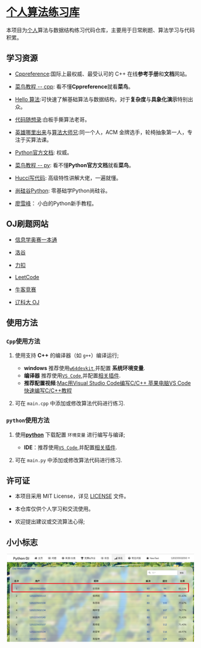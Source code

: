 # [个人算法练习库](https://github.com/NotSleeply/codeCpp)

本项目为[个人](https://github.com/NotSleeply)算法与数据结构练习代码仓库，主要用于日常刷题、算法学习与代码积累。

## 学习资源

- [Cppreference](https://cppreference.cn):国际上最权威、最受认可的 C++ 在线**参考手册**和**文档**网站。

- [菜鸟教程 -- cpp](https://www.runoob.com/cplusplus/cpp-tutorial.html): 看不懂**Cppreference**就看**菜鸟**。

- [Hello 算法](https://www.hello-algo.com):可快速了解基础算法与数据结构，对于**复杂度**与**具象化演示**特别出众。

- [代码随想录](https://space.bilibili.com/525438321):白板手撕算法老哥。

- [英雄哪里出来](https://space.bilibili.com/319521269)与[算法大师兄](https://space.bilibili.com/1784235102):同一个人，ACM 金牌选手，轮椅抽象第一人，专注于买算法课。

- [Python官方文档](https://docs.python.org/zh-cn/3.13/): 权威。

- [菜鸟教程 -- py](https://www.runoob.com/python/python-install.html): 看不懂**Python官方文档**就看**菜鸟**。

- [Hucci写代码](https://space.bilibili.com/1318868/upload/video): 高级特性讲解大佬，一遍就懂。

- [尚硅谷Python](https://www.bilibili.com/video/BV1eZ421b7ag): 零基础学Python尚硅谷。

- [廖雪峰](https://liaoxuefeng.com/books/python/introduction/index.html)： 小白的Python新手教程。

## OJ刷题网站

- [信息学奥赛一本通](http://ybt.ssoier.cn:8088/index.php)

- [洛谷](https://www.luogu.com.cn)

- [力扣](https://leetcode.cn)

- [LeetCode](https://leetcode.com)

- [牛客竞赛](https://ac.nowcoder.com)

- [辽科大 OJ](https://vpn.ustl.edu.cn/portal/#/app_center)

## 使用方法

### `Cpp`使用方法

1. 使用支持 **C++** 的编译器（如 `g++`）编译运行;
   - **windows** 推荐使用[`w64devkit`](https://github.com/skeeto/w64devkit),并配置 **系统环境变量**.
   - **编译器** 推荐使用[`VS Code`](<https://code.visualstudio.com/>),并配置[相关插件](.vscode/extensions.json).
   - **推荐配置视频**:[Mac用Visual Studio Code编写C/C++ 苹果电脑VS Code快速编写C/C++教程](https://www.bilibili.com/video/BV1U741157Rd)

2. 可在 `main.cpp` 中添加或修改算法代码进行练习.

### `python`使用方法

1. 使用[**python**](https://www.python.org/) 下载配置 `环境变量` 进行编写与编译;
   - **IDE**：推荐使用[`VS Code`](<https://code.visualstudio.com/>),并配置[相关插件](.vscode/extensions.json).

2. 可在 `main.py` 中添加或修改算法代码进行练习.

## 许可证

- 本项目采用 MIT License，详见 [LICENSE](LICENSE) 文件。

- 本仓库仅供个人学习和交流使用。

- 欢迎提出建议或交流算法心得;

## 小小标志

<div align="center">
  <img src="doc/PyOJ2025-9-20.png" alt="PyOJ2025-9-20" style="width:500px;">
</div>
